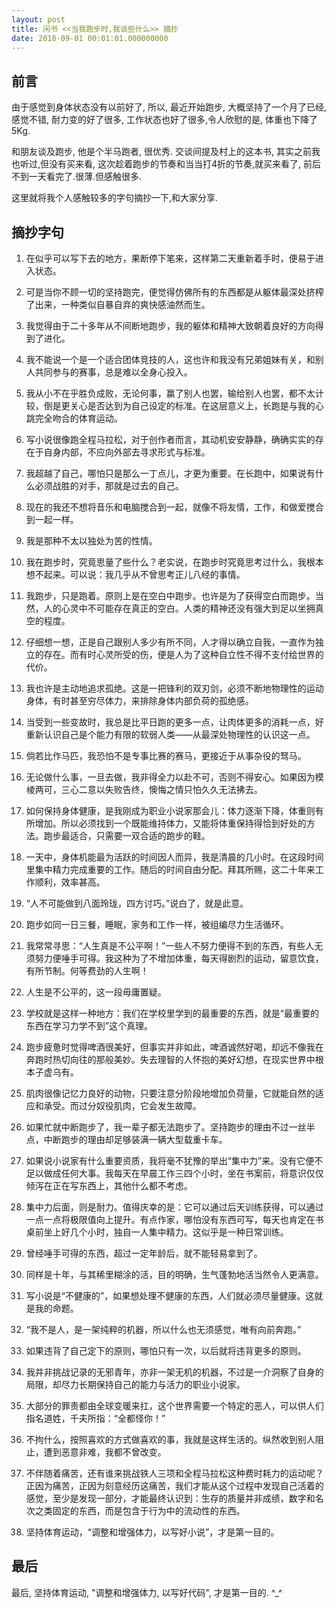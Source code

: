 ```yaml
---
layout: post
title: 闲书 <<当我跑步时,我谈些什么>> 摘抄
date: 2018-09-01 00:01:01.000000000
---
```


## 前言

由于感觉到身体状态没有以前好了, 所以, 最近开始跑步, 大概坚持了一个月了已经,感觉不错, 耐力变的好了很多, 工作状态也好了很多,令人欣慰的是, 体重也下降了 5Kg.

和朋友谈及跑步, 他是个半马跑者, 很优秀. 交谈间提及村上的这本书, 其实之前我也听过,但没有买来看, 这次趁着跑步的节奏和当当打4折的节奏,就买来看了, 前后不到一天看完了.很薄.但感触很多.

这里就将我个人感触较多的字句摘抄一下,和大家分享.

## 摘抄字句

1. 在似乎可以写下去的地方，果断停下笔来，这样第二天重新着手时，便易于进入状态。

2. 可是当你不顾一切的坚持跑完，便觉得仿佛所有的东西都是从躯体最深处挤榨了出来，一种类似自暴自弃的爽快感油然而生。

3. 我觉得由于二十多年从不间断地跑步，我的躯体和精神大致朝着良好的方向得到了进化。

4. 我不能说一个是一个适合团体竞技的人，这也许和我没有兄弟姐妹有关，和别人共同参与的赛事，总是难以全身心投入。

5. 我从小不在乎胜负成败，无论何事，赢了别人也罢，输给别人也罢，都不太计较，倒是更关心是否达到为自己设定的标准。在这层意义上，长跑是与我的心跳完全吻合的体育运动。

6. 写小说很像跑全程马拉松，对于创作者而言，其动机安安静静，确确实实的存在于自身内部，不应向外部去寻求形式与标准。

7. 我超越了自己，哪怕只是那么一丁点儿，才更为重要。在长跑中，如果说有什么必须战胜的对手，那就是过去的自己。

8. 现在的我还不想将音乐和电脑搅合到一起，就像不将友情，工作，和做爱搅合到一起一样。

9. 我是那种不太以独处为苦的性情。

10. 我在跑步时，究竟思量了些什么？老实说，在跑步时究竟思考过什么，我根本想不起来。可以说：我几乎从不曾思考正儿八经的事情。

11. 我跑步，只是跑着。原则上是在空白中跑步。也许是为了获得空白而跑步。当然，人的心灵中不可能存在真正的空白。人类的精神还没有强大到足以坐拥真空的程度。

12. 仔细想一想，正是自己跟别人多少有所不同，人才得以确立自我，一直作为独立的存在。而有时心灵所受的伤，便是人为了这种自立性不得不支付给世界的代价。

13. 我也许是主动地追求孤绝。这是一把锋利的双刃剑，必须不断地物理性的运动身体，有时甚至穷尽体力，来排除身体内部负荷的孤绝感。

14. 当受到一些变故时，我总是比平日跑的更多一点，让肉体更多的消耗一点，好重新认识自己是个能力有限的软弱人类——从最深处物理性的认识这一点。

15. 倘若比作马匹，我恐怕不是专事比赛的赛马，更接近于从事杂役的驽马。

16. 无论做什么事，一旦去做，我非得全力以赴不可，否则不得安心。如果因为模棱两可，三心二意以失败告终，懊悔之情只怕久久无法拂去。

17. 如何保持身体健康，是我刚成为职业小说家那会儿：体力逐渐下降，体重则有所增加。所以必须找到一个既能维持体力，又能将体重保持得恰到好处的方法。跑步最适合，只需要一双合适的跑步的鞋。

18. 一天中，身体机能最为活跃的时间因人而异，我是清晨的几小时。在这段时间里集中精力完成重要的工作。随后的时间自由分配。拜其所赐，这二十年来工作顺利，效率甚高。

19. “人不可能做到八面玲珑，四方讨巧。”说白了，就是此意。

20. 跑步如同一日三餐，睡眠，家务和工作一样，被组编尽力生活循环。

21. 我常常寻思：“人生真是不公平啊！”一些人不努力便得不到的东西，有些人无须努力便唾手可得。我这种为了不增加体重，每天得剧烈的运动，留意饮食，有所节制。何等费劲的人生啊！

22. 人生是不公平的，这一段毋庸置疑。

23. 学校就是这样一种地方：我们在学校里学到的最重要的东西，就是“最重要的东西在学习力学不到”这个真理。

24. 跑步疲惫时觉得啤酒很美好，但事实并非如此，啤酒诚然好喝，却远不像我在奔跑时热切向往的那般美妙。失去理智的人怀抱的美好幻想，在现实世界中根本子虚乌有。

25. 肌肉很像记忆力良好的动物，只要注意分阶段地增加负荷量，它就能自然的适应和承受。而过分奴役肌肉，它会发生故障。

26. 如果忙就中断跑步了，我一辈子都无法跑步了。坚持跑步的理由不过一丝半点，中断跑步的理由却足够装满一辆大型载重卡车。

27. 如果说小说家有什么重要资质，我将毫不犹豫的举出“集中力”来。没有它便不足以做成任何大事。我每天在早晨工作三四个小时，坐在书案前，将意识仅仅倾泻在正在写东西上，其他什么都不考虑。

28. 集中力后面，则是耐力。值得庆幸的是：它可以通过后天训练获得，可以通过一点一点将极限值向上提升。有点作家，哪怕没有东西可写，每天也肯定在书桌前坐上好几个小时，独自一人集中精力。这似乎是一种日常训练。

29. 曾经唾手可得的东西，超过一定年龄后，就不能轻易拿到了。

30. 同样是十年，与其稀里糊涂的活，目的明确，生气蓬勃地活当然令人更满意。

31. 写小说是“不健康的”，如果想处理不健康的东西，人们就必须尽量健康。这就是我的命题。

32. “我不是人，是一架纯粹的机器，所以什么也无须感觉，唯有向前奔跑。”

33. 如果违背了自己定下的原则，哪怕只有一次，以后就将违背更多的原则。

34. 我并非挑战记录的无邪青年，亦非一架无机的机器，不过是一介洞察了自身的局限，却尽力长期保持自己的能力与活力的职业小说家。

35. 大部分的罪责都由全球变暖来扛，这个世界需要一个特定的恶人，可以供人们指名道姓，千夫所指：“全都怪你！”

36. 不拘什么，按照喜欢的方式做喜欢的事，我就是这样生活的。纵然收到别人阻止，遭到恶意非难，我都不曾改变。

37. 不伴随着痛苦，还有谁来挑战铁人三项和全程马拉松这种费时耗力的运动呢？正因为痛苦，正因为刻意经历这痛苦，我们才能从这个过程中发现自己活着的感觉，至少是发现一部分，才能最终认识到：生存的质量并非成绩，数字和名次之类固定的东西，而是包含于行为中的流动性的东西。

38. 坚持体育运动，“调整和增强体力，以写好小说”，才是第一目的。

## 最后

最后, 坚持体育运动, "调整和增强体力, 以写好代码", 才是第一目的. ^_^
